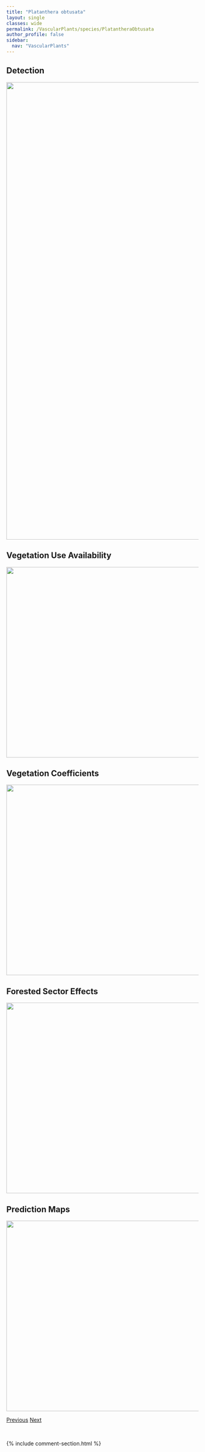 ```yaml
---
title: "Platanthera obtusata"
layout: single
classes: wide
permalink: /VascularPlants/species/PlatantheraObtusata
author_profile: false
sidebar:
  nav: "VascularPlants"
---
```


<h2>Detection</h2>

<a href="https://drive.google.com/uc?export=view&id=1NIBsBZU45PadotmBA-h2_QoKAHh-k8Bj">
<img src="https://drive.google.com/uc?export=view&id=1NIBsBZU45PadotmBA-h2_QoKAHh-k8Bj" height = "1200" width = "800">
</a>


<h2>Vegetation Use Availability</h2>

<a href="https://drive.google.com/uc?export=view&id=1m34JNIaNgpWKv8nDZYQBjXhWBkAy-CUc">
<img src="https://drive.google.com/uc?export=view&id=1m34JNIaNgpWKv8nDZYQBjXhWBkAy-CUc" height = "500" width = "1000">
</a>


<h2>Vegetation Coefficients</h2>

<a href="https://drive.google.com/uc?export=view&id=1Gyibc-eTPIYqSfjz2e-oWMpG94G-g9cx">
<img src="https://drive.google.com/uc?export=view&id=1Gyibc-eTPIYqSfjz2e-oWMpG94G-g9cx" height = "500" width = "1000">
</a>


<h2>Forested Sector Effects</h2>

<a href="https://drive.google.com/uc?export=view&id=18nxApZfqoSd9SWC9yo8BX8rhVU24fqUs">
<img src="https://drive.google.com/uc?export=view&id=18nxApZfqoSd9SWC9yo8BX8rhVU24fqUs" height = "500" width = "1000">
</a>


<h2>Prediction Maps</h2>

<a href="https://drive.google.com/uc?export=view&id=12OH5fvaTL0kr9I7AKEt_j3IA-_QB87CZ">
<img src="https://drive.google.com/uc?export=view&id=12OH5fvaTL0kr9I7AKEt_j3IA-_QB87CZ" height = "500" width = "1000">
</a>


<a href="/DevelopmentWebsite/VascularPlants/species/PlatantheraDilatata" class="pagination--pager" title="Platanthera dilatata">Previous</a> <a href="/DevelopmentWebsite/VascularPlants/species/PlatantheraOrbiculata" class="pagination--pager" title="Platanthera orbiculata">Next</a>

<p>&nbsp;</p>

{% include comment-section.html %}
